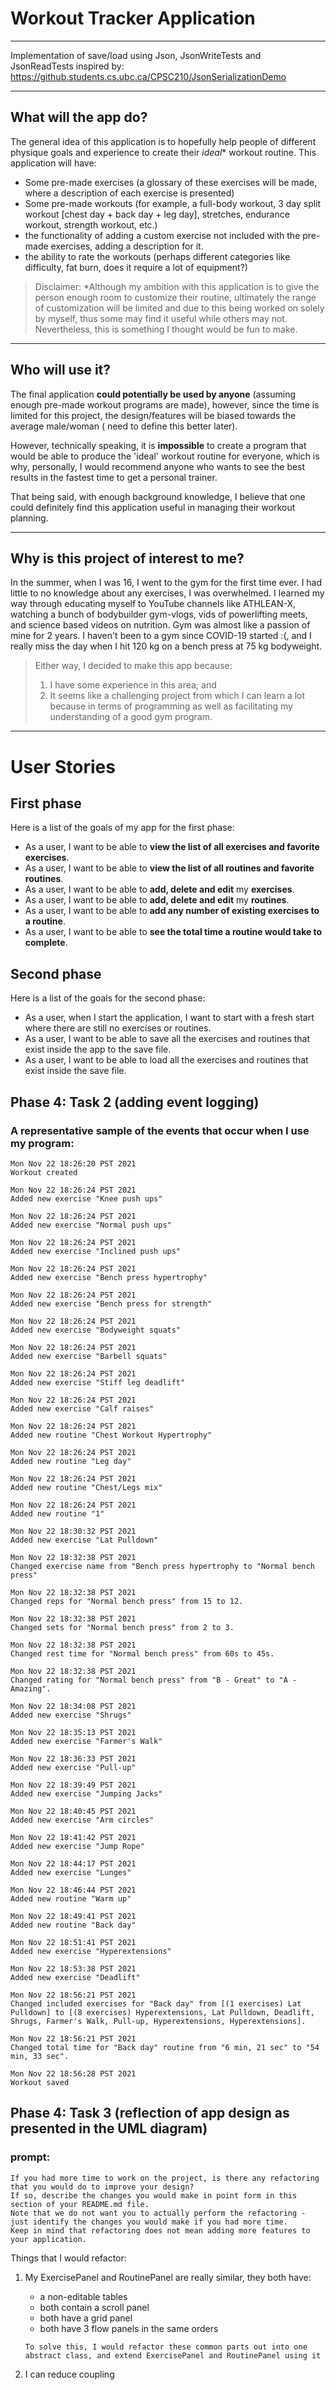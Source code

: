 # Workout Tracker Application

---

Implementation of save/load using Json, JsonWriteTests and JsonReadTests inspired by: 
https://github.students.cs.ubc.ca/CPSC210/JsonSerializationDemo

---

## What will the app do?

The general idea of this application is to hopefully help people of different physique goals and experience to create
their *ideal** workout routine. This application will have:

* Some pre-made exercises (a glossary of these exercises will be made, where a description of each exercise is
  presented)
* Some pre-made workouts (for example, a full-body workout, 3 day split workout [chest day + back day + leg day],
  stretches, endurance workout, strength workout, etc.)
* the functionality of adding a custom exercise not included with the pre-made exercises, adding a description for it.
* the ability to rate the workouts (perhaps different categories like difficulty, fat burn, does it require a lot of
  equipment?)

> Disclaimer:
> *Although my ambition with this application is to give the person enough room to customize their routine, ultimately the range of customization will be limited and due to this being worked on solely by myself, thus some may find it useful while others may not. Nevertheless, this is something I thought would be fun to make.

---

## Who will use it?

The final application **could potentially be used by anyone** (assuming enough pre-made workout programs are made),
however, since the time is limited for this project, the design/features will be biased towards the average male/woman (
need to define this better later).

However, technically speaking, it is **impossible** to create a program that would be able to produce the 'ideal'
workout routine for everyone, which is why, personally, I would recommend anyone who wants to see the best results in
the fastest time to get a personal trainer.

That being said, with enough background knowledge, I believe that one could definitely find this application useful in
managing their workout planning.

---

## Why is this project of interest to me?

In the summer, when I was 16, I went to the gym for the first time ever. I had little to no knowledge about any
exercises, I was overwhelmed. I learned my way through educating myself to YouTube channels like ATHLEAN-X, watching a
bunch of bodybuilder gym-vlogs, vids of powerlifting meets, and science based videos on nutrition. Gym was almost like a
passion of mine for 2 years. I haven't been to a gym since COVID-19 started :(, and I really miss the day when I hit 120
kg on a bench press at 75 kg bodyweight.

> Either way, I decided to make this app because:
>1. I have some experience in this area; and
>2. It seems like a challenging project from which I can learn a lot because in terms of programming as well as facilitating my understanding of a good gym program.
---

# User Stories

## First phase

Here is a list of the goals of my app for the first phase:

- As a user, I want to be able to **view the list of all exercises and favorite exercises**.
- As a user, I want to be able to **view the list of all routines and favorite routines**.
- As a user, I want to be able to **add, delete and edit** my **exercises**.
- As a user, I want to be able to **add, delete and edit** my **routines**.
- As a user, I want to be able to **add any number of existing exercises to a routine**.
- As a user, I want to be able to **see the total time a routine would take to complete**.

## Second phase

Here is a list of the goals for the second phase:

- As a user, when I start the application, I want to start with a fresh start where there are still no exercises or routines.
- As a user, I want to be able to save all the exercises and routines that exist inside the app to the save file.
- As a user, I want to be able to load all the exercises and routines that exist inside the save file.

## Phase 4: Task 2 (adding event logging)
### A representative sample of the events that occur when I use my program:
    Mon Nov 22 18:26:20 PST 2021
    Workout created

    Mon Nov 22 18:26:24 PST 2021
    Added new exercise "Knee push ups"
    
    Mon Nov 22 18:26:24 PST 2021
    Added new exercise "Normal push ups"
    
    Mon Nov 22 18:26:24 PST 2021
    Added new exercise "Inclined push ups"
    
    Mon Nov 22 18:26:24 PST 2021
    Added new exercise "Bench press hypertrophy"
    
    Mon Nov 22 18:26:24 PST 2021
    Added new exercise "Bench press for strength"
    
    Mon Nov 22 18:26:24 PST 2021
    Added new exercise "Bodyweight squats"
    
    Mon Nov 22 18:26:24 PST 2021
    Added new exercise "Barbell squats"
    
    Mon Nov 22 18:26:24 PST 2021
    Added new exercise "Stiff leg deadlift"
    
    Mon Nov 22 18:26:24 PST 2021
    Added new exercise "Calf raises"
    
    Mon Nov 22 18:26:24 PST 2021
    Added new routine "Chest Workout Hypertrophy"
    
    Mon Nov 22 18:26:24 PST 2021
    Added new routine "Leg day"
    
    Mon Nov 22 18:26:24 PST 2021
    Added new routine "Chest/Legs mix"
    
    Mon Nov 22 18:26:24 PST 2021
    Added new routine "1"
    
    Mon Nov 22 18:30:32 PST 2021
    Added new exercise "Lat Pulldown"
    
    Mon Nov 22 18:32:38 PST 2021
    Changed exercise name from "Bench press hypertrophy to "Normal bench press"
    
    Mon Nov 22 18:32:38 PST 2021
    Changed reps for "Normal bench press" from 15 to 12.
    
    Mon Nov 22 18:32:38 PST 2021
    Changed sets for "Normal bench press" from 2 to 3.
    
    Mon Nov 22 18:32:38 PST 2021
    Changed rest time for "Normal bench press" from 60s to 45s.
    
    Mon Nov 22 18:32:38 PST 2021
    Changed rating for "Normal bench press" from "B - Great" to "A - Amazing".
    
    Mon Nov 22 18:34:08 PST 2021
    Added new exercise "Shrugs"
    
    Mon Nov 22 18:35:13 PST 2021
    Added new exercise "Farmer's Walk"
    
    Mon Nov 22 18:36:33 PST 2021
    Added new exercise "Pull-up"
    
    Mon Nov 22 18:39:49 PST 2021
    Added new exercise "Jumping Jacks"
    
    Mon Nov 22 18:40:45 PST 2021
    Added new exercise "Arm circles"
    
    Mon Nov 22 18:41:42 PST 2021
    Added new exercise "Jump Rope"
    
    Mon Nov 22 18:44:17 PST 2021
    Added new exercise "Lunges"
    
    Mon Nov 22 18:46:44 PST 2021
    Added new routine "Warm up"
    
    Mon Nov 22 18:49:41 PST 2021
    Added new routine "Back day"
    
    Mon Nov 22 18:51:41 PST 2021
    Added new exercise "Hyperextensions"
    
    Mon Nov 22 18:53:38 PST 2021
    Added new exercise "Deadlift"
    
    Mon Nov 22 18:56:21 PST 2021
    Changed included exercises for "Back day" from [(1 exercises) Lat Pulldown] to [(8 exercises) Hyperextensions, Lat Pulldown, Deadlift, Shrugs, Farmer's Walk, Pull-up, Hyperextensions, Hyperextensions].
    
    Mon Nov 22 18:56:21 PST 2021
    Changed total time for "Back day" routine from "6 min, 21 sec" to "54 min, 33 sec".
    
    Mon Nov 22 18:56:28 PST 2021
    Workout saved

## Phase 4: Task 3 (reflection of app design as presented in the UML diagram)
### prompt:
    If you had more time to work on the project, is there any refactoring that you would do to improve your design?
    If so, describe the changes you would make in point form in this section of your README.md file.
    Note that we do not want you to actually perform the refactoring - just identify the changes you would make if you had more time.
    Keep in mind that refactoring does not mean adding more features to your application.
Things that I would refactor:
1) My ExercisePanel and RoutinePanel are really similar, they both have:
   - a non-editable tables
   - both contain a scroll panel 
   - both have a grid panel
   - both have 3 flow panels in the same orders

    `To solve this, I would refactor these common parts out into one abstract class, and extend ExercisePanel and RoutinePanel using it`
2) I can reduce coupling